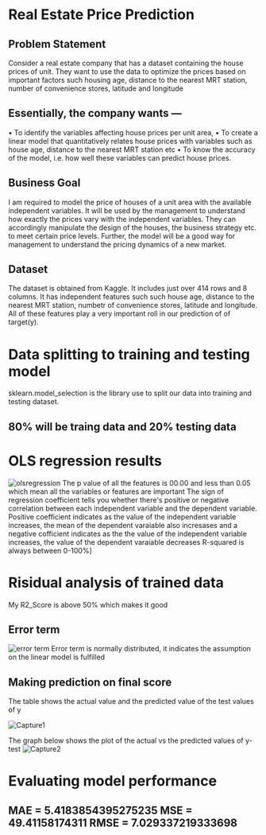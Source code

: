 # Real Estate Price Prediction
## Problem Statement
Consider a real estate company that has a dataset containing the house prices of unit. They want to use the data to optimize the prices based on important factors such housing age, distance to the nearest MRT station, number of convenience stores, latitude and longitude
## Essentially, the company wants —
•	To identify the variables affecting house prices per unit area, 
•	To create a linear model that quantitatively relates house prices with variables such as house age, distance to the nearest MRT station etc
•	To know the accuracy of the model, i.e. how well these variables can predict house prices.
## Business Goal
I am required to model the price of houses of a unit area with the available independent variables. It will be used by the management to understand how exactly the prices vary with the independent variables. They can accordingly manipulate the design of the houses, the business strategy etc. to meet certain price levels. Further, the model will be a good way for management to understand the pricing dynamics of a new market.
## Dataset
The dataset is obtained from Kaggle. It includes just over 414 rows and 8 columns. It has independent features such such house age, distance to the nearest MRT station, numbetr of convenience stores, latitude and longitude. All of these features play a very important roll in our prediction of of target(y).
# Data splitting to training and testing model
sklearn.model_selection is the library use to split our data into training and testing dataset. 
## 80% will be traing data and 20% testing data
# OLS regression results
![olsregression](https://user-images.githubusercontent.com/63025220/93915840-9880cc00-fcd6-11ea-8566-de75dd47278b.PNG)
The p value of all the features is 00.00 and less than 0.05 which mean all the variables or features are important
The sign of regression coefficient tells you whether there's positive or negative correlation between each independent variable and the dependent variable. Positive coefficient indicates as the value of the independent variable increases, the mean of the dependent varaiable also incresases and a negative cofficient indicates as the the value of the independent variable increases, the value of the dependent varaiable decreases
R-squared is always between 0-100%]
# Risidual analysis of trained data
My R2_Score is above 50% which makes it good
## Error term
![error term](https://user-images.githubusercontent.com/63025220/93920017-902b8f80-fcdc-11ea-99dc-d2c0ec94c578.PNG)
Error term is normally distributed, it indicates the assumption on the linear model is fulfilled
## Making prediction on final score
The table shows the actual value and the predicted value of the test values of y

![Capture1](https://user-images.githubusercontent.com/63025220/93920765-9ff7a380-fcdd-11ea-92e7-b17f3fb4cbd2.PNG)

The graph below shows the plot of the actual vs the predicted values of y-test
![Capture2](https://user-images.githubusercontent.com/63025220/93921380-7d19bf00-fcde-11ea-927b-6799cff97a3d.PNG)

# Evaluating model performance
## MAE = 5.4183854395275235 MSE = 49.41158174311 RMSE = 7.029337219333698




